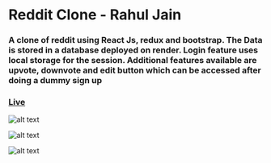 # Reddit Clone - Rahul Jain

### A clone of reddit using React Js, redux and bootstrap. The Data is stored in a database deployed on render. Login feature uses local storage for the session. Additional features available are upvote, downvote and edit button which can be accessed after doing a dummy sign up

### [Live](https://reddit-six-sage.vercel.app/)

![alt text](https://iili.io/HXGAwkg.png)

![alt text](https://iili.io/HXGAvQR.png)

![alt text](https://iili.io/HXGAg4I.png)
